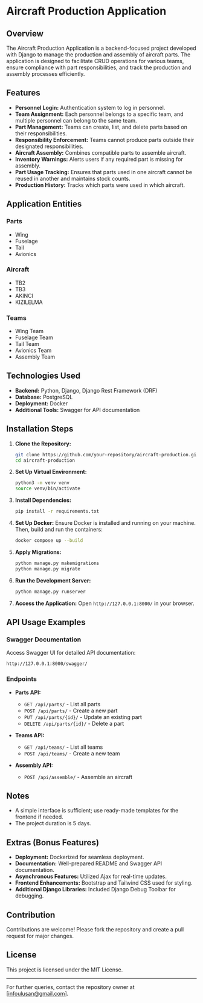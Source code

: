 # Aircraft Production Application

## Overview
The Aircraft Production Application is a backend-focused project developed with Django to manage the production and assembly of aircraft parts. The application is designed to facilitate CRUD operations for various teams, ensure compliance with part responsibilities, and track the production and assembly processes efficiently.

## Features
- **Personnel Login:** Authentication system to log in personnel.
- **Team Assignment:** Each personnel belongs to a specific team, and multiple personnel can belong to the same team.
- **Part Management:** Teams can create, list, and delete parts based on their responsibilities.
- **Responsibility Enforcement:** Teams cannot produce parts outside their designated responsibilities.
- **Aircraft Assembly:** Combines compatible parts to assemble aircraft.
- **Inventory Warnings:** Alerts users if any required part is missing for assembly.
- **Part Usage Tracking:** Ensures that parts used in one aircraft cannot be reused in another and maintains stock counts.
- **Production History:** Tracks which parts were used in which aircraft.

## Application Entities
### Parts
- Wing
- Fuselage
- Tail
- Avionics

### Aircraft
- TB2
- TB3
- AKINCI
- KIZILELMA

### Teams
- Wing Team
- Fuselage Team
- Tail Team
- Avionics Team
- Assembly Team

## Technologies Used
- **Backend:** Python, Django, Django Rest Framework (DRF)
- **Database:** PostgreSQL
- **Deployment:** Docker
- **Additional Tools:** Swagger for API documentation

## Installation Steps
1. **Clone the Repository:**
   ```bash
   git clone https://github.com/your-repository/aircraft-production.git
   cd aircraft-production
   ```
2. **Set Up Virtual Environment:**
   ```bash
   python3 -m venv venv
   source venv/bin/activate
   ```
3. **Install Dependencies:**
   ```bash
   pip install -r requirements.txt
   ```
4. **Set Up Docker:**
   Ensure Docker is installed and running on your machine. Then, build and run the containers:
   ```bash
   docker compose up --build
   ```
5. **Apply Migrations:**
   ```bash
   python manage.py makemigrations
   python manage.py migrate
   ```
6. **Run the Development Server:**
   ```bash
   python manage.py runserver
   ```
7. **Access the Application:**
   Open `http://127.0.0.1:8000/` in your browser.

## API Usage Examples
### Swagger Documentation
Access Swagger UI for detailed API documentation:
```
http://127.0.0.1:8000/swagger/
```

### Endpoints
- **Parts API:**
  - `GET /api/parts/` - List all parts
  - `POST /api/parts/` - Create a new part
  - `PUT /api/parts/{id}/` - Update an existing part
  - `DELETE /api/parts/{id}/` - Delete a part

- **Teams API:**
  - `GET /api/teams/` - List all teams
  - `POST /api/teams/` - Create a new team

- **Assembly API:**
  - `POST /api/assemble/` - Assemble an aircraft

## Notes
- A simple interface is sufficient; use ready-made templates for the frontend if needed.
- The project duration is 5 days.

## Extras (Bonus Features)
- **Deployment:** Dockerized for seamless deployment.
- **Documentation:** Well-prepared README and Swagger API documentation.
- **Asynchronous Features:** Utilized Ajax for real-time updates.
- **Frontend Enhancements:** Bootstrap and Tailwind CSS used for styling.
- **Additional Django Libraries:** Included Django Debug Toolbar for debugging.

## Contribution
Contributions are welcome! Please fork the repository and create a pull request for major changes.

## License
This project is licensed under the MIT License.

---
For further queries, contact the repository owner at [infoulusan@gmail.com].

